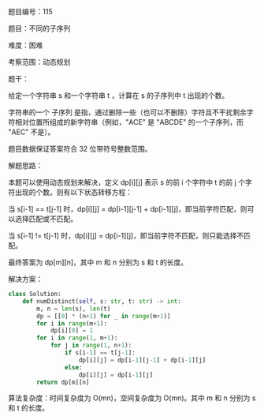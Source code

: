 题目编号：115

题目：不同的子序列

难度：困难

考察范围：动态规划

题干：

给定一个字符串 s 和一个字符串 t ，计算在 s 的子序列中 t 出现的个数。

字符串的一个 子序列 是指，通过删除一些（也可以不删除）字符且不干扰剩余字符相对位置所组成的新字符串（例如，"ACE" 是 "ABCDE" 的一个子序列，而 "AEC" 不是）。

题目数据保证答案符合 32 位带符号整数范围。

解题思路：

本题可以使用动态规划来解决，定义 dp[i][j] 表示 s 的前 i 个字符中 t 的前 j 个字符出现的个数。则有以下状态转移方程：

当 s[i-1] == t[j-1] 时，dp[i][j] = dp[i-1][j-1] + dp[i-1][j]，即当前字符匹配，则可以选择匹配或不匹配。

当 s[i-1] != t[j-1] 时，dp[i][j] = dp[i-1][j]，即当前字符不匹配，则只能选择不匹配。

最终答案为 dp[m][n]，其中 m 和 n 分别为 s 和 t 的长度。

解决方案：

```python
class Solution:
    def numDistinct(self, s: str, t: str) -> int:
        m, n = len(s), len(t)
        dp = [[0] * (n+1) for _ in range(m+1)]
        for i in range(m+1):
            dp[i][0] = 1
        for i in range(1, m+1):
            for j in range(1, n+1):
                if s[i-1] == t[j-1]:
                    dp[i][j] = dp[i-1][j-1] + dp[i-1][j]
                else:
                    dp[i][j] = dp[i-1][j]
        return dp[m][n]
```

算法复杂度：时间复杂度为 O(mn)，空间复杂度为 O(mn)。其中 m 和 n 分别为 s 和 t 的长度。